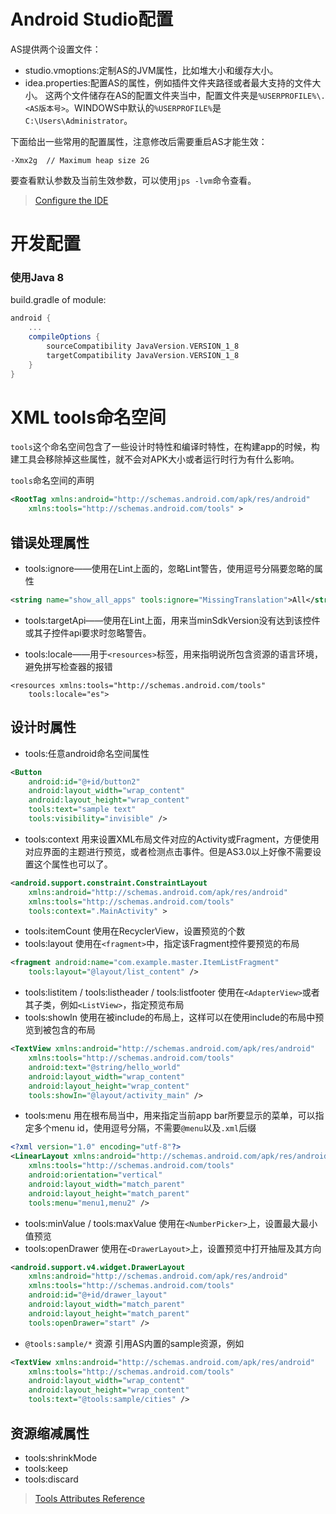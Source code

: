 # Android Studio配置
AS提供两个设置文件：
- studio.vmoptions:定制AS的JVM属性，比如堆大小和缓存大小。
- idea.properties:配置AS的属性，例如插件文件夹路径或者最大支持的文件大小。
这两个文件储存在AS的配置文件夹当中，配置文件夹是`%USERPROFILE%\.<AS版本号>`。WINDOWS中默认的`%USERPROFILE%`是`C:\Users\Administrator`。

下面给出一些常用的配置属性，注意修改后需要重启AS才能生效：
```
-Xmx2g	// Maximum heap size 2G
```
要查看默认参数及当前生效参数，可以使用`jps -lvm`命令查看。

> [Configure the IDE](https://developer.android.google.cn/studio/intro/studio-config.html#customize_ide)

# 开发配置
### 使用Java 8
build.gradle of module:
```groovy
android {
	...
	compileOptions {
		sourceCompatibility JavaVersion.VERSION_1_8
		targetCompatibility JavaVersion.VERSION_1_8
	}
}
```
# XML tools命名空间
`tools`这个命名空间包含了一些设计时特性和编译时特性，在构建app的时候，构建工具会移除掉这些属性，就不会对APK大小或者运行时行为有什么影响。

`tools`命名空间的声明
```xml
<RootTag xmlns:android="http://schemas.android.com/apk/res/android"
    xmlns:tools="http://schemas.android.com/tools" >
```
## 错误处理属性

- tools:ignore——使用在Lint上面的，忽略Lint警告，使用逗号分隔要忽略的属性

```xml
<string name="show_all_apps" tools:ignore="MissingTranslation">All</string>
```

- tools:targetApi——使用在Lint上面，用来当minSdkVersion没有达到该控件或其子控件api要求时忽略警告。

- tools:locale——用于`<resources>`标签，用来指明说所包含资源的语言环境，避免拼写检查器的报错
```
<resources xmlns:tools="http://schemas.android.com/tools"
    tools:locale="es">
```
## 设计时属性
- tools:任意android命名空间属性
```xml
<Button
    android:id="@+id/button2"
    android:layout_width="wrap_content"
    android:layout_height="wrap_content"
    tools:text="sample text"
    tools:visibility="invisible" />
```
- tools:context
用来设置XML布局文件对应的Activity或Fragment，方便使用对应界面的主题进行预览，或者检测点击事件。但是AS3.0以上好像不需要设置这个属性也可以了。
```xml
<android.support.constraint.ConstraintLayout
    xmlns:android="http://schemas.android.com/apk/res/android"
    xmlns:tools="http://schemas.android.com/tools"
    tools:context=".MainActivity" >
```
- tools:itemCount
使用在RecyclerView，设置预览的个数
- tools:layout
使用在`<fragment>`中，指定该Fragment控件要预览的布局
```xml
<fragment android:name="com.example.master.ItemListFragment"
    tools:layout="@layout/list_content" />
```
- tools:listitem / tools:listheader / tools:listfooter
使用在`<AdapterView>`或者其子类，例如`<ListView>`，指定预览布局
- tools:showIn
使用在被include的布局上，这样可以在使用include的布局中预览到被包含的布局
```xml
<TextView xmlns:android="http://schemas.android.com/apk/res/android"
    xmlns:tools="http://schemas.android.com/tools"
    android:text="@string/hello_world"
    android:layout_width="wrap_content"
    android:layout_height="wrap_content"
    tools:showIn="@layout/activity_main" />
```
- tools:menu
用在根布局当中，用来指定当前app bar所要显示的菜单，可以指定多个menu id，使用逗号分隔，不需要`@menu`以及`.xml`后缀
```xml
<?xml version="1.0" encoding="utf-8"?>
<LinearLayout xmlns:android="http://schemas.android.com/apk/res/android"
    xmlns:tools="http://schemas.android.com/tools"
    android:orientation="vertical"
    android:layout_width="match_parent"
    android:layout_height="match_parent"
    tools:menu="menu1,menu2" />
```
- tools:minValue / tools:maxValue
使用在`<NumberPicker>`上，设置最大最小值预览
- tools:openDrawer
使用在`<DrawerLayout>`上，设置预览中打开抽屉及其方向
```xml
<android.support.v4.widget.DrawerLayout
    xmlns:android="http://schemas.android.com/apk/res/android"
    xmlns:tools="http://schemas.android.com/tools"
    android:id="@+id/drawer_layout"
    android:layout_width="match_parent"
    android:layout_height="match_parent"
    tools:openDrawer="start" />
```
- `@tools:sample/*` 资源
引用AS内置的sample资源，例如
```xml
<TextView xmlns:android="http://schemas.android.com/apk/res/android"
    xmlns:tools="http://schemas.android.com/tools"
    android:layout_width="wrap_content"
    android:layout_height="wrap_content"
    tools:text="@tools:sample/cities" />
```
## 资源缩减属性
- tools:shrinkMode
- tools:keep
- tools:discard

> [Tools Attributes Reference](https://developer.android.google.cn/studio/write/tool-attributes.html)


